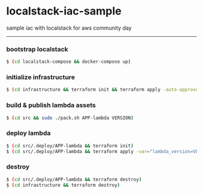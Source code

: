 # localstack-iac-sample
sample iac with localstack for aws community day

---

### bootstrap localstack
```bash
$ (cd localstack-compose && docker-compose up)
```

### initialize infrastructure 
```bash
$ (cd infrastructure && terraform init && terraform apply -auto-approve)
```

### build & publish lambda assets
```bash 
$ (cd src && sudo ./pack.sh APP-lambda VERSION)
```

### deploy lambda
```bash
$ (cd src/.deploy/APP-lambda && terraform init)
$ (cd src/.deploy/APP-lambda && terraform apply -var="lambda_version=VERSION" -auto-approve)
```

### destroy
```bash
$ (cd src/.deploy/APP-lambda && terraform destroy)
$ (cd infrastructure && terraform destroy)
```